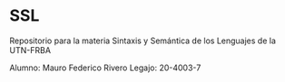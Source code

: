 # SSL
Repositorio para la materia Sintaxis y Semántica de los Lenguajes de la UTN-FRBA

Alumno: Mauro Federico Rivero
Legajo: 20-4003-7
